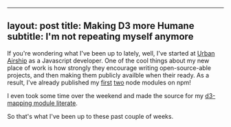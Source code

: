 ---
layout: post
title: Making D3 more Humane
subtitle: I'm not repeating myself anymore
----


If you're wondering what I've been up to lately, well, I've started at [Urban
Airship](http://urbanairship.com/) as a Javascript developer. One of the cool
things about my new place of work is how strongly they encourage writing
open-source-able projects, and then making them publicly availble when their
ready. As a result, I've already published my
[first](https://npmjs.org/package/d3-mapping)
[two](https://npmjs.org/package/d3-link-register) node modules on npm!

I even took some time over the weekend and made the source for my
[d3-mapping module literate](http://awinterman.github.io/d3-mapping/docs/Mapping.html).

So that's what I've been up to these past couple of weeks.
